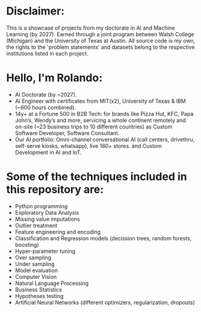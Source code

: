 # Disclaimer:
This is a showcase of projects from my doctorate in AI and Machine Learning (by 2027). Earned through a joint program between Walsh College (Michigan) and the University of Texas at Austin. All source code is my own, the rights to the 'problem statements' and datasets belong to the respective institutions listed in each project.

# Hello, I'm Rolando:
* AI Doctorate (by ~2027).
* AI Engineer with certificates from MIT(x2), University of Texas & IBM (~600 hours combined).
* 14y+ at a Fortune 500 in B2B Tech: for brands like  Pizza Hut, KFC, Papa John’s, Wendy’s and more, servicing a whole continent remotely and on-site (~23 business trips to 10 different countries) as Custom Software Developer, Software Consultant.
* Our AI portfolio: Omni-channel conversational AI (call centers, drivethru, self-serve kiosks, whatsapp), live 180+ stores. and Custom Development in AI and IoT.

# Some of the techniques included in this repository are:
* Python programming
* Exploratory Data Analysis
* Missing value imputations
* Outlier treatment
* Feature engineering and encoding
* Classification and Regression models (decission trees, random forests, boosting)
* Hyper-parameter tuning
* Over sampling
* Under sampling
* Model evaluation
* Computer Vision
* Natural Language Processing
* Business Statistics
* Hypotheses testing
* Artificial Neural Networks (different optimizers, regularization, dropouts)
